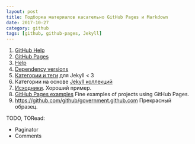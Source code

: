 ```yaml
---
layout: post
title: Подборка материалов касательно GitHub Pages и Markdown
date: 2017-10-27
category: github
tags: [github, github-pages, Jekyll]
---
```


1. [GitHub Help](https://help.github.com/)
1. [GitHub Pages](https://pages.github.com/)
1. [Help](https://help.github.com/pages/)
1. [Dependency versions](https://pages.github.com/versions/)
1. [Категории и теги](http://www.minddust.com/post/tags-and-categories-on-github-pages/) для Jekyll < 3
1. Категории на основе [Jekyll коллекций](http://www.minddust.com/post/alternative-tags-and-categories-on-github-pages/)
1. [Исходники](https://github.com/minddust/minddust.github.io). Хороший пример.
1. [GitHub Pages examples](https://github.com/collections/github-pages-examples) Fine examples of projects using GitHub Pages.
1. https://github.com/github/government.github.com Прекрасный образец.

TODO, TORead:
- Paginator
- Comments
